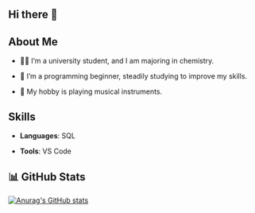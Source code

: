 ## Hi there 👋

## About Me

- 🧑‍🎓 I’m a university student, and I am majoring in chemistry.

- 🌱 I’m a programming beginner, steadily studying to improve my skills.

- 🎵 My hobby is playing musical instruments.


## Skills

- **Languages**: SQL

- **Tools**: VS Code

## 📊 GitHub Stats
[![Anurag's GitHub stats](https://github-readme-stats.vercel.app/api?username=goto-s-21&show_icons=true&theme=tokyonight)](https://github.com/anuraghazra/github-readme-stats)

